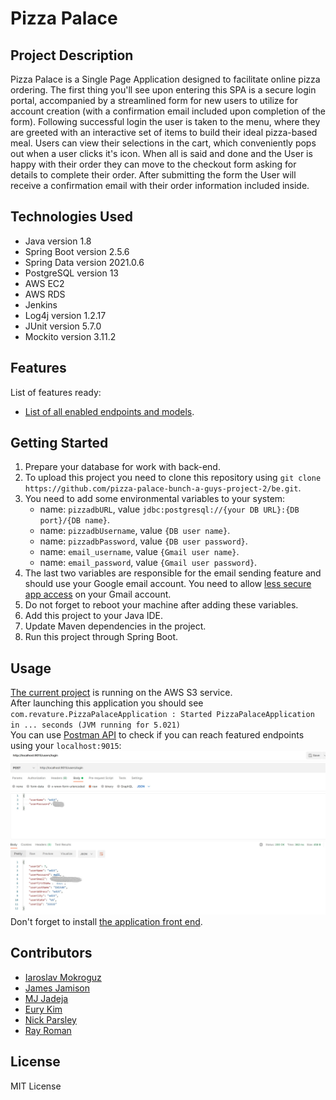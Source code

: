 # Pizza Palace

## Project Description
Pizza Palace is a Single Page Application designed to facilitate online pizza ordering. The first thing you'll see upon entering this SPA is a secure login portal, accompanied by a streamlined form for new users to utilize for account creation (with a confirmation email included upon completion of the form). Following successful login the user is taken to the menu, where they are greeted with an interactive set of items to build their ideal pizza-based meal. Users can view their selections in the cart, which conveniently pops out when a user clicks it's icon. When all is said and done and the User is happy with their order they can move to the checkout form asking for details to complete their order. After submitting the form the User will receive a confirmation email with their order information included inside.

## Technologies Used
* Java version 1.8
* Spring Boot version 2.5.6
* Spring Data version 2021.0.6
* PostgreSQL version 13
* AWS EC2
* AWS RDS
* Jenkins
* Log4j version 1.2.17
* JUnit version 5.7.0
* Mockito version 3.11.2

## Features
List of features ready:
* [List of all enabled endpoints and models](http://ec2-18-116-241-177.us-east-2.compute.amazonaws.com:9015/swagger-ui.html).


## Getting Started
1. Prepare your database for work with back-end.
2. To upload this project you need to clone this repository using `git clone https://github.com/pizza-palace-bunch-a-guys-project-2/be.git`.
3. You need to add some environmental variables to your system:
    * name: `pizzadbURL`, value `jdbc:postgresql://{your DB URL}:{DB port}/{DB name}`.
    * name: `pizzadbUsername`, value `{DB user name}`.
    * name: `pizzadbPassword`, value `{DB user password}`.
    * name: `email_username`, value `{Gmail user name}`.
    * name: `email_password`, value `{Gmail user password}`.
4. The last two variables are responsible for the email sending feature and should use your Google email account. You need to allow [less secure app access](https://myaccount.google.com/lesssecureapps?pli=1&rapt=AEjHL4Okv_JjZPXs7s1zgmQQpxhfyZFLGFSf6SdfhbTqH94qPWX_UHjwCWMv1uk76Q7qoVpHIytCBOtv39nCyNDkP3Ewb_mepw) on your Gmail account.
5. Do not forget to reboot your machine after adding these variables.
6. Add this project to your Java IDE.
7. Update Maven dependencies in the project.
8. Run this project through Spring Boot.

## Usage
[The current project](http://menuitembucket.s3-website.us-east-2.amazonaws.com/) is running on the AWS S3 service.\
After launching this application you should see `com.revature.PizzaPalaceApplication : Started PizzaPalaceApplication in ... seconds (JVM running for 5.021)`\
You can use [Postman API](https://www.postman.com/) to check if you can reach featured endpoints using your `localhost:9015`:\
![Postman screenshot](/readme_pic_1.jpg?raw=true)
Don't forget to install [the application front end](https://github.com/pizza-palace-bunch-a-guys-project-2/fe).

## Contributors
* [Iaroslav Mokroguz](https://github.com/maustrauk)
* [James Jamison](https://github.com/Vapidjimbo)
* [MJ Jadeja](https://github.com/MJad98)
* [Eury Kim](https://github.com/EuryKim2)
* [Nick Parsley](https://github.com/nparsley)
* [Ray Roman](https://github.com/rainwater475)
## License
MIT License

